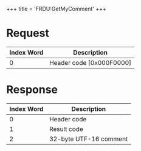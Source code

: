+++
title = 'FRDU:GetMyComment'
+++

# Request

| Index Word | Description                |
|------------|----------------------------|
| 0          | Header code \[0x000F0000\] |

# Response

| Index Word | Description            |
|------------|------------------------|
| 0          | Header code            |
| 1          | Result code            |
| 2          | 32-byte UTF-16 comment |
